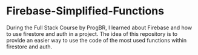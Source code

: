 # Firebase-Simplified-Functions
During the Full Stack Course by ProgBR, I learned about Firebase and how to use firestore and auth in a project. The idea of this repository is to provide an easier way to use the code of the most used functions within firestore and auth.
